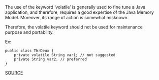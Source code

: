 The use of the keyword ‘volatile’ is generally used to fine tune a Java application, and therefore, requires a good expertise of the Java Memory Model. Moreover, its range of action is somewhat misknown. 

Therefore, the volatile keyword should not be used for maintenance purpose and portability.

Ex:

  	public class ThrDeux { 
  		private volatile String var1; // not suggested 
  		private String var2; // preferred 
  	}

[SOURCE](http://pmd.sourceforge.net/pmd-5.3.2/pmd-java/rules/java/controversial.html#AvoidUsingVolatile)
